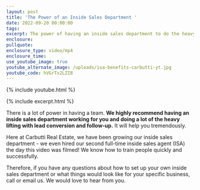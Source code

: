 ```yaml
---
layout: post
title: 'The Power of an Inside Sales Department '
date: 2022-09-20 00:00:00
tags:
excerpt: The power of having an inside sales department to do the heavy lifting.
enclosure:
pullquote:
enclosure_type: video/mp4
enclosure_time:
use_youtube_image: true
youtube_alternate_image: /uploads/isa-benefits-carbutti-yt.jpg
youtube_code: hVGrTx2LZI8
---
```

{% include youtube.html %}

{% include excerpt.html %}

There is a lot of power in having a team. **We highly recommend having an inside sales department working for you and doing a lot of the heavy lifting with lead conversion and follow-up.** It will help you tremendously.&nbsp;

Here at Carbutti Real Estate, we have been growing our inside sales department - we even hired our second full-time inside sales agent (ISA) the day this video was filmed\! We know how to train people quickly and successfully.&nbsp;

Therefore, if you have any questions about how to set up your own inside sales department or what things would look like for your specific business, call or email us. We would love to hear from you.